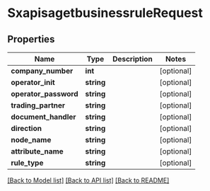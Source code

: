 # SxapisagetbusinessruleRequest

## Properties
Name | Type | Description | Notes
------------ | ------------- | ------------- | -------------
**company_number** | **int** |  | [optional] 
**operator_init** | **string** |  | [optional] 
**operator_password** | **string** |  | [optional] 
**trading_partner** | **string** |  | [optional] 
**document_handler** | **string** |  | [optional] 
**direction** | **string** |  | [optional] 
**node_name** | **string** |  | [optional] 
**attribute_name** | **string** |  | [optional] 
**rule_type** | **string** |  | [optional] 

[[Back to Model list]](../README.md#documentation-for-models) [[Back to API list]](../README.md#documentation-for-api-endpoints) [[Back to README]](../README.md)


